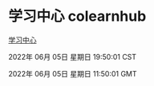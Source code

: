 # 学习中心 colearnhub
[学习中心](http://59.174.27.195:56308/colearnhub/)

2022年 06月 05日 星期日 19:50:01 CST

2022年 06月 05日 星期日 11:50:01 GMT
